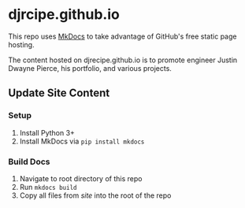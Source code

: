 # djrcipe.github.io
This repo uses [MkDocs](https://www.mkdocs.org/) to take advantage of GitHub's free static page hosting.

The content hosted on djrecipe.github.io is to promote engineer Justin Dwayne Pierce, his portfolio, and various projects.

## Update Site  Content
### Setup

1. Install Python 3+
2. Install MkDocs via `pip install mkdocs`

### Build Docs

1. Navigate to root directory of this repo
2. Run `mkdocs build`
3. Copy all files from _site_ into the root of the repo
